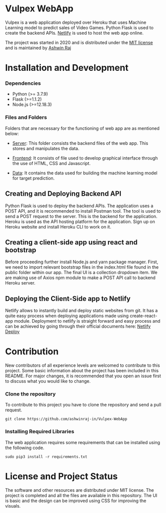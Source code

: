 # Vulpex WebApp

Vulpex is a web application deployed over Heroku that uses Machine Learning model to predict sales of Video Games. Python Flask is used to create the backend APIs. [Netlify](https://www.netlify.com/) is used to host the web app online. 

The project was started in 2020 and is distributed under the [MIT license](https://github.com/ashwinraj-in/vulpexWebApp/blob/master/LICENSE) and is maintained by [Ashwin Raj](https://github.com/ashwinraj-in)

# Installation and Development
### Dependencies
- Python (>= 3.7.9)
- Flask (>=1.1.2)
- Node.js (>=12.18.3) 

### Files and Folders
Folders that are necessary for the functioning of web app are as mentioned below:
- [Server](https://github.com/ashwinraj-in/Vulpex-WebApp/tree/master/Server):
  This folder consists the backend files of the web app. This stores and manipulates the data.

- [Frontend](https://github.com/ashwinraj-in/Vulpex-WebApp/tree/master/Frontend):
  It consists of file used to develop graphical interface through the use of HTML, CSS and Javascript.
 
- [Data](https://github.com/ashwinraj-in/Vulpex-WebApp/tree/master/Data): It contains the data used for building the machine learning model for target prediction.

## Creating and Deploying Backend API
Python Flask is used to deploy the backend APIs. The application uses a POST API, and it is recommended to install Postman tool. The tool is used to send a POST request to the server. This is the backend for the application. Heroku is used as the API hosting platform for the application. Sign up on Heroku website and install Heroku CLI to work on it.

## Creating a client-side app using react and bootstrap
Before proceeding further install Node.js and yarn package manager. First, we need to import relevant bootstrap files in the index.html file found in the public folder within our app. The final UI is a collection dropdown item. We are making use of Axios npm module to make a POST API call to backend Heroku server.

## Deploying the Client-Side app to Netlify 
Netlify allows to instantly build and deploy static websites from git. It has a quite easy process when deploying applications made using create-react-app module. Deployment to netlify is straight forward and easy process and can be achieved by going through their official documents here: [Netlify Deploy](https://www.netlify.com/blog/2016/09/29/a-step-by-step-guide-deploying-on-netlify/https://www.netlify.com/blog/2016/09/29/a-step-by-step-guide-deploying-on-netlify/)

# Contribution

New contributors of all experience levels are welcomed to contribute to this project. Some basic information about the project has been included in this README. For major changes, it is recommended that you open an issue first to discuss what you would like to change.

### Clone the repository
To contribute to this project you have to clone the repository and send a pull request.
```
git clone https://github.com/ashwinraj-in/Vulpex-WebApp
```
### Installing Required Libraries
The web application requires some requirements that can be installed using the following code.
```
sudo pip3 install -r requirements.txt
```

# License and Project Status
The software and other resources are distributed under MIT license. The project is completed and all the files are available in this repository. The UI is basic and the design can be improved using CSS for improving the visuals. 
